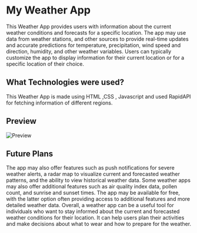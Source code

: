 # My Weather App
This Weather App provides users with information about the current weather conditions and forecasts for a specific location. The app may use data from weather stations, and other sources to provide real-time updates and accurate predictions for temperature, precipitation, wind speed and direction, humidity, and other weather variables. Users can typically customize the app to display information for their current location or for a specific location of their choice.

## What Technologies were used?
This Weather App is made using HTML ,CSS , Javascript and used RapidAPI for fetching information of different regions.

## Preview
![Preview]()

## Future Plans
The app may also offer features such as push notifications for severe weather alerts, a radar map to visualize current and forecasted weather patterns, and the ability to view historical weather data. Some weather apps may also offer additional features such as air quality index data, pollen count, and sunrise and sunset times. The app may be available for free, with the latter option often providing access to additional features and more detailed weather data. Overall, a weather app can be a useful tool for individuals who want to stay informed about the current and forecasted weather conditions for their location. It can help users plan their activities and make decisions about what to wear and how to prepare for the weather.